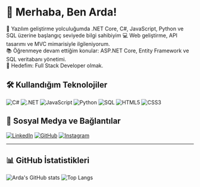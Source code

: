 # 👋 Merhaba, Ben Arda!

🌱 Yazılım geliştirme yolculuğumda .NET Core, C#, JavaScript, Python ve SQL üzerine başlangıç seviyede bilgi sahibiyim 
💻 Web geliştirme, API tasarımı ve MVC mimarisiyle ilgileniyorum.  
📚 Öğrenmeye devam ettiğim konular: ASP.NET Core, Entity Framework ve SQL veritabanı yönetimi.  
🚀 Hedefim: Full Stack Developer olmak.

## 🛠️ Kullandığım Teknolojiler
![C#](https://img.shields.io/badge/C%23-239120?style=for-the-badge&logo=c-sharp&logoColor=white)
![.NET](https://img.shields.io/badge/.NET-512BD4?style=for-the-badge&logo=dotnet&logoColor=white)
![JavaScript](https://img.shields.io/badge/JavaScript-F7DF1E?style=for-the-badge&logo=javascript&logoColor=black)
![Python](https://img.shields.io/badge/Python-3776AB?style=for-the-badge&logo=python&logoColor=white)
![SQL](https://img.shields.io/badge/SQL-4479A1?style=for-the-badge&logo=postgresql&logoColor=white)
![HTML5](https://img.shields.io/badge/HTML5-E34F26?style=for-the-badge&logo=html5&logoColor=white)
![CSS3](https://img.shields.io/badge/CSS3-1572B6?style=for-the-badge&logo=css3&logoColor=white)

## 🔗 Sosyal Medya ve Bağlantılar
[![LinkedIn](https://img.shields.io/badge/LinkedIn-0A66C2?style=for-the-badge&logo=linkedin&logoColor=white)](https://www.linkedin.com/in/ahmed-arda-korkmaz-333a5b372/?trk=opento_sprofile_topcard)
[![GitHub](https://img.shields.io/badge/GitHub-181717?style=for-the-badge&logo=github&logoColor=white)](https://github.com/Ahmet-Arda08)
[![Instagram](https://img.shields.io/badge/Instagram-E4405F?style=for-the-badge&logo=instagram&logoColor=white)](https://www.instagram.com/_.ardakrkmz._/)

---

## 📊 GitHub İstatistikleri
![Arda's GitHub stats](https://github-readme-stats.vercel.app/api?username=Ahmet-Arda08&show_icons=true&theme=radical)
![Top Langs](https://github-readme-stats.vercel.app/api/top-langs/?username=Ahmet-Arda08&layout=compact&theme=radical)
